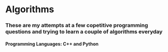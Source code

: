 # Algorithms
### These are my attempts at a few copetitive programming questions and trying to learn a couple of algorithms everyday
#### Programming Languages: C++ and Python
